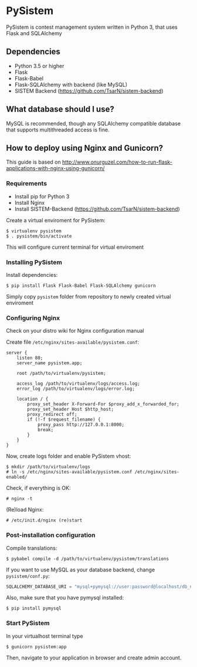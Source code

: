 # PySistem

PySistem is contest management system written in Python 3, that uses Flask and SQLAlchemy

## Dependencies
 - Python 3.5 or higher
 - Flask
 - Flask-Babel
 - Flask-SQLAlchemy with backend (like MySQL)
 - SISTEM Backend (https://github.com/TsarN/sistem-backend)

## What database should I use?

MySQL is recommended, though any SQLAlchemy compatible database that supports multithreaded access is fine.

## How to deploy using Nginx and Gunicorn?
This guide is based on http://www.onurguzel.com/how-to-run-flask-applications-with-nginx-using-gunicorn/

### Requirements
 - Install pip for Python 3
 - Install Nginx
 - Install SISTEM-Backend (https://github.com/TsarN/sistem-backend)

Create a virtual enviroment for PySistem:

    $ virtualenv pysistem
    $ . pysistem/bin/activate

This will configure current terminal for virtual enviroment

### Installing PySistem
Install dependencies:

    $ pip install Flask Flask-Babel Flask-SQLAlchemy gunicorn

Simply copy `pysistem` folder from repository to newly created virtual enviroment

### Configuring Nginx
Check on your distro wiki for Nginx configuration manual

Create file `/etc/nginx/sites-available/pysistem.conf`:

```
server {
    listen 80;
    server_name pysistem.app;
 
    root /path/to/virtualenv/pysistem;
 
    access_log /path/to/virtualenv/logs/access.log;
    error_log /path/to/virtualenv/logs/error.log;
 
    location / {
        proxy_set_header X-Forward-For $proxy_add_x_forwarded_for;
        proxy_set_header Host $http_host;
        proxy_redirect off;
        if (!-f $request_filename) {
            proxy_pass http://127.0.0.1:8000;
            break;
        }
    }
}
```

Now, create logs folder and enable PySistem vhost:

    $ mkdir /path/to/virtualenv/logs
    # ln -s /etc/nginx/sites-available/pysistem.conf /etc/nginx/sites-enabled/

Check, if everything is OK:

    # nginx -t 

(Re)load Nginx:

    # /etc/init.d/nginx (re)start

### Post-installation configuration
Compile translations:

    $ pybabel compile -d /path/to/virtualenv/pysistem/translations

If you want to use MySQL as your database backend, change `pysistem/conf.py`:
```python
SQLALCHEMY_DATABASE_URI = "mysql+pymysql://user:password@localhost/db_name"
```

Also, make sure that you have pymysql installed:

    $ pip install pymysql
    
### Start PySistem
In your virtualhost terminal type

    $ gunicorn pysistem:app
    
Then, navigate to your application in browser and create admin account.
